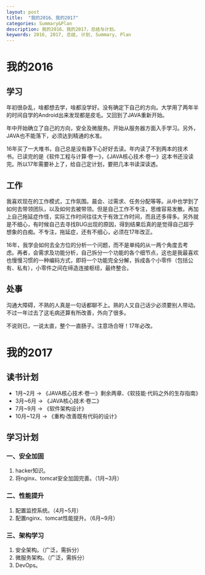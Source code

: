 ```yaml
---
layout: post
title:  "我的2016、我的2017"
categories: Summary&Plan
description: 我的2016、我的2017，总结与计划。
keywords: 2016, 2017, 总结, 计划, Summary, Plan
---
```

# 我的2016 #

## 学习 ##

年初很杂乱，啥都想去学，啥都没学好。没有确定下自己的方向。大学用了两年半的时间自学的Android出来发现都是皮毛。又回到了JAVA重新开始。

年中开始确立了自己的方向，安全及微服务。开始从服务器方面入手学习。另外，JAVA也不能落下，必须达到精通的水准。

16年买了一大堆书，自己总是没有静下心好好去读。年内读了不到两本的技术书。已读完的是《软件工程与计算·卷一》，《JAVA核心技术·卷一》这本书还没读完。所以17年需要补上了，给自己定计划，要把几本书读深读透。

## 工作 ##

我喜欢现在的工作模式，工作氛围。晨会、过需求、任务分配等等。从中也学到了如何去带领团队，以及如何去被带领。但是自己工作不专注，思维容易发散。再加上自己拖延症作怪，实际工作时间往往大于有效工作时间，而且还多得多。另外就是不细心，有时候自己去寻找BUG出现的原因，得到结果后真的是觉得自己超乎想象的白痴。不专注，拖延症，还有不细心，必须在17年改正。

16年，我学会如何去全方位的分析一个问题，而不是单纯的从一两个角度去考虑。再者，会需求及功能分析，自己拆分一个功能的各个细节点，这也是我最喜欢也慢慢习惯的一种编码方式，即将一个功能完全分解，拆成各个小零件（包括公有、私有），小零件之间在缔造连接枢纽，最终整合。

## 处事 ##

沟通大障碍，不熟的人真是一句话都聊不上。熟的人又自己话少必须要别人带动。不过一年过去了这毛病还算有所改善，外向了很多。

不说则已，一说太直，整个一直肠子。注意场合呀！17年必改。

# 我的2017 #

## 读书计划 ##

- 1月~2月 -> 《JAVA核心技术·卷一》剩余两章、《软技能·代码之外的生存指南》
- 3月~6月 -> 《JAVA核心技术·卷二》
- 7月~9月 -> 《软件架构设计》
- 10月~12月 -> 《重构·改善既有代码的设计》

## 学习计划 ##

### 一、安全加固 ###

1. hacker知识。
2. 将nginx、tomcat安全加固完善。（1月~3月）


### 二、性能提升 ###

1. 配置监控系统。（4月~5月）
2. 配置nginx、tomcat性能提升。（6月~9月）


### 三、架构学习 ###

1. 安全架构。（广泛，需拆分）
2. 微服务架构。（广泛，需拆分）
3. DevOps。








